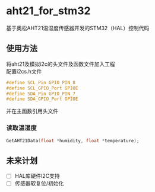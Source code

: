 # aht21_for_stm32  
基于奥松AHT21温湿度传感器开发的STM32（HAL）控制代码  
## 使用方法  
将aht21及模拟i2c的头文件及函数文件加入工程  
配置i2cs.h文件
```c
#define SCL_Pin GPIO_PIN_8
#define SCL_GPIO_Port GPIOE
#define SDA_Pin GPIO_PIN_7
#define SDA_GPIO_Port GPIOE
```  
并在主函数引用头文件
### 读取温湿度  
```C
GetAHT21Data(float *humidity, float *temperature);
```  
## 未来计划 
- [ ] HAL库硬件I2C支持  
- [ ] 传感器软复位/初始化    
